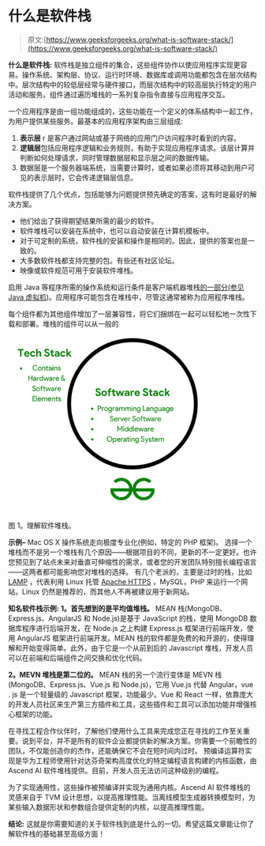 # 什么是软件栈

> 原文:[https://www.geeksforgeeks.org/what-is-software-stack/](https://www.geeksforgeeks.org/what-is-software-stack/)

**什么是软件栈:**
软件栈是独立组件的集合，这些组件协作以使应用程序实现更容易。操作系统、架构层、协议、运行时环境、数据库或调用功能都包含在层次结构中。层次结构中的较低层经常与硬件接口，而层次结构中的较高层执行特定的用户活动和服务。组件通过遍历堆栈的一系列复杂指令直接与应用程序交互。

一个应用程序是由一组功能组成的，这些功能在一个定义的体系结构中一起工作，为用户提供某些服务。最基本的应用程序架构由三层组成:

1.  **表示层** r 是客户通过网站或基于网络的应用门户访问程序时看到的内容。
2.  **逻辑层**包括应用程序逻辑和业务规则，有助于实现应用程序请求。该层计算并判断如何处理请求，同时管理数据层和显示层之间的数据传输。
3.  数据层是一个服务器端系统，当需要计算时，或者如果必须将其移动到用户可见的表示层时，它会传递逻辑层信息。

软件栈提供了几个优点，包括能够为问题提供预先确定的答案，这有时是最好的解决方案。

*   他们给出了获得期望结果所需的最少的软件。
*   软件堆栈可以安装在系统中，也可以自动安装在计算机模板中。
*   对于可定制的系统，软件栈的安装和操作是相同的。因此，提供的答案也是一致的。
*   大多数软件栈都支持完整的包。有些还有社区论坛。
*   映像或软件规范可用于安装软件堆栈。

启用 Java 等程序所需的操作系统和运行条件是客户端机器堆栈[的一部分(参见 Java 虚拟机](https://www.geeksforgeeks.org/jvm-works-jvm-architecture/))。应用程序可能包含在堆栈中，尽管这通常被称为应用程序堆栈。

每个组件都为其他组件增加了一层兼容性，将它们捆绑在一起可以轻松地一次性下载和部署。堆栈的组件可以从一般的

![](img/b5997e68e86c0bd10a110c480f376771.png)

图 1。理解软件堆栈。

**示例–**
Mac OS X 操作系统走向极度专业化(例如，特定的 PHP 框架)。
选择一个堆栈而不是另一个堆栈有几个原因——根据项目的不同，更新的不一定更好。也许您预见到了站点未来对垂直可伸缩性的需求，或者您的开发团队特别擅长编程语言——这两者都可能影响您对堆栈的选择。
有几个老派的，主要是过时的栈，比如 [LAMP](https://www.geeksforgeeks.org/installing-php-and-configuring-it-on-ubuntu-14-04-trusty/) ，代表利用 Linux 托管 [Apache HTTPS](https://www.geeksforgeeks.org/introduction-apache-maven-build-automation-tool-java-projects/) ，MySQL，PHP 来运行一个网站。Linux 仍然是推荐的，而其他人不再被建议用于新网站。

**知名软件栈示例:**
**1。首先想到的是平均值堆栈。**
MEAN 栈(MongoDB、Express.js、AngularJS 和 Node.js)是基于 JavaScript 的栈，使用 MongoDB 数据库程序进行后端开发，在 Node.js 之上构建 Express.js 框架进行前端开发，使用 AngularJS 框架进行前端开发。MEAN 栈的软件都是免费的和开源的，使得理解和开始变得简单。此外，由于它是一个从前到后的 Javascript 堆栈，开发人员可以在前端和后端组件之间交换和优化代码。

**2。MEVN 堆栈是第二位的。**
MEAN 栈的另一个流行变体是 MEVN 栈(MongoDB、Express.js、Vue.js 和 Node.js)，它用 Vue.js 代替 Angular，vue . js 是一个轻量级的 Javascript 框架，功能最少。Vue 和 React 一样，依靠庞大的开发人员社区来生产第三方插件和工具，这些插件和工具可以添加功能并增强核心框架的功能。

在寻找工程合作伙伴时，了解他们使用什么工具来完成您正在寻找的工作至关重要。说到平台，并不是所有的软件企业都提供新的解决方案。你需要一个前瞻性的团队，不仅能创造你的杰作，还能确保它不会在短时间内过时。
预编译运算符实现是华为工程师使用针对达芬奇架构高度优化的特定编程语言构建的内核函数，由 Ascend AI 软件堆栈提供。目前，开发人员无法访问这种级别的编程。

为了实现通用性，这些操作被预编译并实现为通用内核。Ascend AI 软件堆栈的灵感来自于 TVM 设计思想，以提高推理性能。当离线模型生成器转换模型时，为某些输入数据形状和参数组合提供定制的内核，以提高推理性能。

**结论:**
这就是你需要知道的关于软件栈到底是什么的一切。希望这篇文章能让你了解软件栈的基础甚至高级方面！